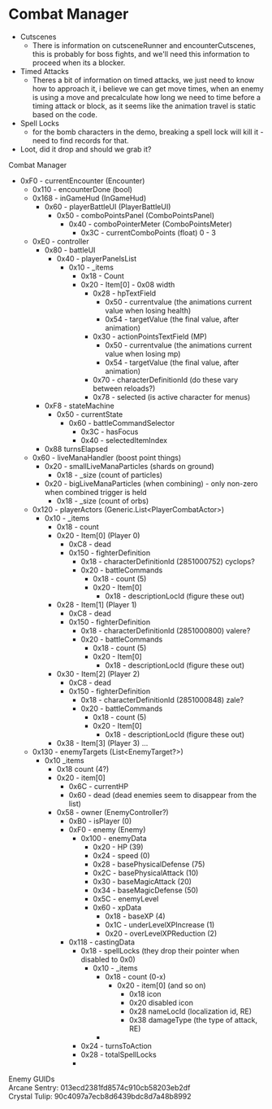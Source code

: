 # Combat Manager

- Cutscenes
  - There is information on cutsceneRunner and encounterCutscenes, this is probably for boss fights, and we'll need this information to proceed when its a blocker.
- Timed Attacks
  - Theres a bit of information on timed attacks, we just need to know how to approach it, i believe we can get move times, when an enemy is using a move and precalculate how long we need to time before a timing attack or block, as it seems like the animation travel is static based on the code.
- Spell Locks
  - for the bomb characters in the demo, breaking a spell lock will kill it - need to find records for that.
- Loot, did it drop and should we grab it?

Combat Manager

- 0xF0 - currentEncounter (Encounter)
  - 0x110 - encounterDone (bool)
  - 0x168 - inGameHud (InGameHud)
    - 0x60 - playerBattleUI (PlayerBattleUI)
      - 0x50 - comboPointsPanel (ComboPointsPanel)
        - 0x40 - comboPointerMeter (ComboPointsMeter)
          - 0x3C - currentComboPoints (float) 0 - 3
  - 0xE0 - controller
    - 0x80 - battleUI
      - 0x40 - playerPanelsList
        - 0x10 - _items
          - 0x18 - Count
          - 0x20 - Item[0] - 0x08 width
            - 0x28 - hpTextField
              - 0x50 - currentvalue (the animations current value when losing health)
              - 0x54 - targetValue (the final value, after animation)
            - 0x30 - actionPointsTextField (MP)
              - 0x50 - currentvalue (the animations current value when losing mp)
              - 0x54 - targetValue (the final value, after animation)
            - 0x70 - characterDefinitionId (do these vary between reloads?)
            - 0x78 - selected (is active character for menus)
    - 0xF8 - stateMachine
      - 0x50 - currentState
        - 0x60 - battleCommandSelector
          - 0x3C - hasFocus
          - 0x40 - selectedItemIndex
    - 0x88 turnsElapsed
  - 0x60 - liveManaHandler (boost point things)
    - 0x20 - smallLiveManaParticles (shards on ground)
      - 0x18 - _size (count of particles)
    - 0x20 - bigLiveManaParticles (when combining) - only non-zero when combined trigger is held
      - 0x18 - _size (count of orbs)
  - 0x120 - playerActors (Generic.List\<PlayerCombatActor\>)
    - 0x10 - _items
      - 0x18 - count
      - 0x20 - Item[0] (Player 0)
        - 0xC8 - dead
        - 0x150 - fighterDefinition
          - 0x18 - characterDefinitionId (2851000752) cyclops?
          - 0x20 - battleCommands
            - 0x18 - count (5)
            - 0x20 - Item[0]
              - 0x18 - descriptionLocId (figure these out)
      - 0x28 - Item[1] (Player 1)
        - 0xC8 - dead
        - 0x150 - fighterDefinition
          - 0x18 - characterDefinitionId (2851000800) valere?
          - 0x20 - battleCommands
            - 0x18 - count (5)
            - 0x20 - Item[0]
              - 0x18 - descriptionLocId (figure these out)
      - 0x30 - Item[2] (Player 2)
        - 0xC8 - dead
        - 0x150 - fighterDefinition
          - 0x18 - characterDefinitionId (2851000848) zale?
          - 0x20 - battleCommands
            - 0x18 - count (5)
            - 0x20 - Item[0]
              - 0x18 - descriptionLocId (figure these out)
      - 0x38 - Item[3] (Player 3) ...
  - 0x130 - enemyTargets (List<EnemyTarget?>)
    - 0x10 _items
      - 0x18 count (4?)
      - 0x20 - item[0]
        - 0x6C - currentHP
        - 0x60 - dead (dead enemies seem to disappear from the list)
      - 0x58 - owner (EnemyController?)
        - 0xB0 - isPlayer (0)
        - 0xF0 - enemy (Enemy)
          - 0x100 - enemyData
            - 0x20 - HP (39)
            - 0x24 - speed (0)
            - 0x28 - basePhysicalDefense (75)
            - 0x2C - basePhysicalAttack (10)
            - 0x30 - baseMagicAttack (20)
            - 0x34 - baseMagicDefense (50)
            - 0x5C - enemyLevel
            - 0x60 - xpData
              - 0x18 - baseXP (4)
              - 0x1C - underLevelXPIncrease (1)
              - 0x20 - overLevelXPReduction (2)
        - 0x118 - castingData
          - 0x18 - spellLocks (they drop their pointer when disabled to 0x0)
            - 0x10 - _items
              - 0x18 - count (0-x)
                - 0x20 - item[0] (and so on)
                  - 0x18 icon 
                  - 0x20 disabled icon  
                  - 0x28 nameLocId (localization id, RE)
                  - 0x38 damageType (the type of attack, RE)
              -
          - 0x24 - turnsToAction
          - 0x28 - totalSpellLocks
          -

Enemy GUIDs  
Arcane Sentry: 013ecd2381fd8574c910cb58203eb2df  
Crystal Tulip: 90c4097a7ecb8d6439bdc8d7a48b8992
